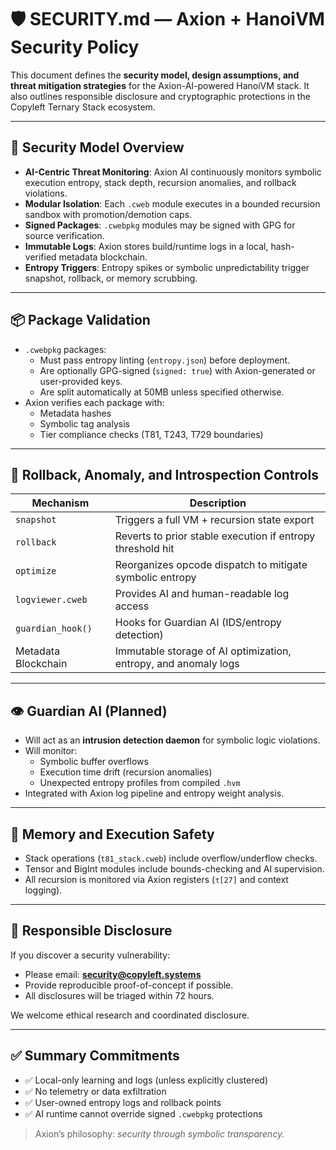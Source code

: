 # 🛡️ SECURITY.md — Axion + HanoiVM Security Policy

This document defines the **security model, design assumptions, and threat mitigation strategies** for the Axion-AI-powered HanoiVM stack. It also outlines responsible disclosure and cryptographic protections in the Copyleft Ternary Stack ecosystem.

---

## 🔐 Security Model Overview

- **AI-Centric Threat Monitoring**: Axion AI continuously monitors symbolic execution entropy, stack depth, recursion anomalies, and rollback violations.
- **Modular Isolation**: Each `.cweb` module executes in a bounded recursion sandbox with promotion/demotion caps.
- **Signed Packages**: `.cwebpkg` modules may be signed with GPG for source verification.
- **Immutable Logs**: Axion stores build/runtime logs in a local, hash-verified metadata blockchain.
- **Entropy Triggers**: Entropy spikes or symbolic unpredictability trigger snapshot, rollback, or memory scrubbing.

---

## 📦 Package Validation

- `.cwebpkg` packages:
  - Must pass entropy linting (`entropy.json`) before deployment.
  - Are optionally GPG-signed (`signed: true`) with Axion-generated or user-provided keys.
  - Are split automatically at 50MB unless specified otherwise.
- Axion verifies each package with:
  - Metadata hashes
  - Symbolic tag analysis
  - Tier compliance checks (T81, T243, T729 boundaries)

---

## 🔄 Rollback, Anomaly, and Introspection Controls

| Mechanism              | Description                                                  |
|------------------------|--------------------------------------------------------------|
| `snapshot`             | Triggers a full VM + recursion state export                  |
| `rollback`             | Reverts to prior stable execution if entropy threshold hit   |
| `optimize`             | Reorganizes opcode dispatch to mitigate symbolic entropy     |
| `logviewer.cweb`       | Provides AI and human-readable log access                    |
| `guardian_hook()`      | Hooks for Guardian AI (IDS/entropy detection)                |
| Metadata Blockchain    | Immutable storage of AI optimization, entropy, and anomaly logs |

---

## 👁️ Guardian AI (Planned)

- Will act as an **intrusion detection daemon** for symbolic logic violations.
- Will monitor:
  - Symbolic buffer overflows
  - Execution time drift (recursion anomalies)
  - Unexpected entropy profiles from compiled `.hvm`
- Integrated with Axion log pipeline and entropy weight analysis.

---

## 🧬 Memory and Execution Safety

- Stack operations (`t81_stack.cweb`) include overflow/underflow checks.
- Tensor and BigInt modules include bounds-checking and AI supervision.
- All recursion is monitored via Axion registers (`τ[27]` and context logging).

---

## 📣 Responsible Disclosure

If you discover a security vulnerability:

- Please email: **security@copyleft.systems**
- Provide reproducible proof-of-concept if possible.
- All disclosures will be triaged within 72 hours.

We welcome ethical research and coordinated disclosure.

---

## ✅ Summary Commitments

- ✅ Local-only learning and logs (unless explicitly clustered)
- ✅ No telemetry or data exfiltration
- ✅ User-owned entropy logs and rollback points
- ✅ AI runtime cannot override signed `.cwebpkg` protections

> Axion’s philosophy: *security through symbolic transparency.*

